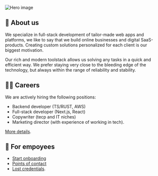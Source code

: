 ![Hero image](https://github.com/ottofeller/.github/blob/main/images/hero.png)

## 👋 About us
We specialize in full-stack development of tailor-made web apps and platforms, we like to say that we build online businesses and digital SaaS-products. Creating custom solutions personalized for each client is our biggest motivation.

Our rich and modern toolstack allows us solving any tasks in a quick and efficient way. We prefer staying very close to the bleeding edge of the technology, but always within the range of reliability and stability.

## 🧑‍💻 Careers
We are actively hiring the following positions:
* Backend developer (TS/RUST, AWS)
* Full-stack developer (Next.js, React)
* Copywriter (tecр and IT niches)
* Marketing director (with experience of working in tech).

[More details](https://ottofeller.com/careers).

## 👑 For empoyees
* [Start onboarding]()
* [Points of contact]()
* [Lost credentials]().
